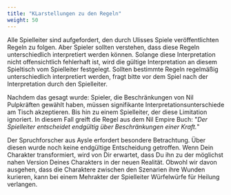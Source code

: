 ```yaml
---
title: "KLarstellungen zu den Regeln"
weight: 50
---
```


Alle Spielleiter sind aufgefordert, den durch Ulisses Spiele veröffentlichten
Regeln zu folgen. Aber Spieler sollten verstehen, dass diese Regeln
unterschiedlich interpretiert werden können. Solange diese Interpretation nicht
offensichtlich fehlerhaft ist, wird die gültige Interpretation an diesem
Spieltisch vom Spielleiter festgelegt. Sollten bestimmte Regeln regelmäßig
unterschiedlich interpretiert werden, fragt bitte vor dem Spiel nach der
Interpretation durch den Spielleiter. 

Nachdem das gesagt wurde: Spieler, die Beschränkungen von Nil Pulpkräften
gewählt haben, müssen signifikante Interpretationsunterschiede am Tisch
akzeptieren. Bis hin zu einem Spielleiter, der diese Limitation ignoriert. In
diesem Fall greift die Regel aus dem Nil Empire Buch: "*Der Spielleiter
entscheidet endgültig über Beschränkungen einer Kraft.*" 

Der Spruchforscher aus Aysle erfordert besondere Betrachtung. Über diesen wurde
noch keine endgültige Entscheidung getroffen. Wenn Dein Charakter
transformiert, wird von Dir erwartet, dass Du ihn zu der möglichst nahen
Version Deines Charakters in der neuen Realität. Obwohl wir davon ausgehen,
dass die Charaktere zwischen den Szenarien ihre Wunden kurieren, kann bei einem
Mehrakter der Spielleiter Würfelwürfe für Heilung verlangen.

